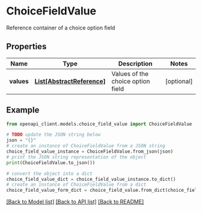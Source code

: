 # ChoiceFieldValue

Reference container of a choice option field

## Properties

Name | Type | Description | Notes
------------ | ------------- | ------------- | -------------
**values** | [**List[AbstractReference]**](AbstractReference.md) | Values of the choice option field | [optional] 

## Example

```python
from openapi_client.models.choice_field_value import ChoiceFieldValue

# TODO update the JSON string below
json = "{}"
# create an instance of ChoiceFieldValue from a JSON string
choice_field_value_instance = ChoiceFieldValue.from_json(json)
# print the JSON string representation of the object
print(ChoiceFieldValue.to_json())

# convert the object into a dict
choice_field_value_dict = choice_field_value_instance.to_dict()
# create an instance of ChoiceFieldValue from a dict
choice_field_value_form_dict = choice_field_value.from_dict(choice_field_value_dict)
```
[[Back to Model list]](../README.md#documentation-for-models) [[Back to API list]](../README.md#documentation-for-api-endpoints) [[Back to README]](../README.md)


